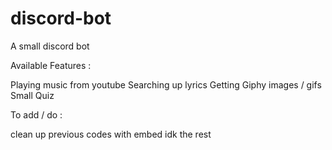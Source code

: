 # discord-bot
A small discord bot

Available Features :

Playing music from youtube 
Searching up lyrics
Getting Giphy images / gifs
Small Quiz

To add / do :

clean up previous codes with embed 
idk the rest
